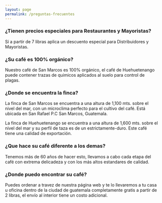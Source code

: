 ```yaml
---
layout: page
permalink: /preguntas-frecuentes
---
```

<div id="cafe-featuring-7">
</div>
<div class="container" id="faq">
	<div class="row">
		<div class="col-md-6 col-md-offset-3 col-xs-12">
			<h3>¿Tienen precios especiales para Restaurantes y Mayoristas?</h3>
			<p>S&iacute; a partir de 7 libras aplica un descuento especial para Distribuidores y Mayoristas.</p>
		</div>	
	</div>
	<div class="row">
		<div class="col-md-6 col-md-offset-3 col-xs-12">
			<h3>¿Su café es 100% org&aacute;nico?</h3>
			<p>Nuestro caf&eacute; de San Marcos es 100% org&aacute;nico, el caf&eacute; de Huehuetenango puede contener trazas de quimicos aplicados al suelo para control de plagas.</p>
		</div>	
	</div>
	<div class="row">
		<div class="col-md-6 col-md-offset-3 col-xs-12">
			<h3>¿Donde se encuentra la finca?</h3>
			<p>La finca de San Marcos se encuentra a una altura de 1,100 mts. sobre el nivel del mar, con un microclima perfecto para el cultivo del caf&eacute;. Est&aacute; ubicada en San Rafael P.C San Marcos, Guatemala.</p>
    <p>La finca de Huehuetenango se encuentra a una altura de 1,600 mts. sobre el nivel del mar y su perfil de taza es de un estrictamente-duro. Este caf&eacute; tiene una calidad de exportaci&oacute;n.</p>
		</div>	
	</div>
	<div class="row">
		<div class="col-md-6 col-md-offset-3 col-xs-12">
			<h3>¿Que hace su caf&eacute; diferente a los demas?</h3>
			<p>Tenemos m&aacute;s de 60 años de hacer esto, llevamos a cabo cada etapa del café con extrema delicadeza y con los m&aacute;s altos estandares de calidad. </p>
		</div>	
	</div>
	<div class="row">
		<div class="col-md-6 col-md-offset-3 col-xs-12">
			<h3>¿Donde puedo encontrar su caf&eacute;?</h3>
			<p>Puedes ordenar a travez de nuestra p&aacute;gina web y te lo llevaremos a tu casa u oficina dentro de la ciudad de guatemala completamente gratis a partir de 2 libras, el envío al interior tiene un costo adicional. </p>
		</div>	
	</div>
</div>